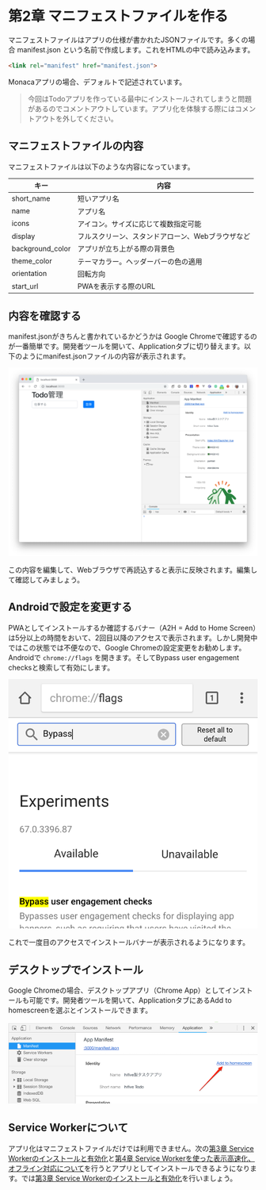 # 第2章 マニフェストファイルを作る

マニフェストファイルはアプリの仕様が書かれたJSONファイルです。多くの場合 manifest.json という名前で作成します。これをHTMLの中で読み込みます。

```html
<link rel="manifest" href="manifest.json">
```

Monacaアプリの場合、デフォルトで記述されています。

> 今回はTodoアプリを作っている最中にインストールされてしまうと問題があるのでコメントアウトしています。アプリ化を体験する際にはコメントアウトを外してください。

## マニフェストファイルの内容

マニフェストファイルは以下のような内容になっています。

| キー | 内容 |
|------|------|
|short_name|短いアプリ名|
|name|アプリ名|
|icons|アイコン。サイズに応じて複数指定可能|
|display|フルスクリーン、スタンドアローン、Webブラウザなど|
|background_color|アプリが立ち上がる際の背景色|
|theme_color|テーマカラー。ヘッダーバーの色の適用|
|orientation|回転方向|
|start_url|PWAを表示する際のURL|

## 内容を確認する

manifest.jsonがきちんと書かれているかどうかは Google Chromeで確認するのが一番簡単です。開発者ツールを開いて、Applicationタブに切り替えます。以下のようにmanifest.jsonファイルの内容が表示されます。

![](images/pwa-2-1.png)

この内容を編集して、Webブラウザで再読込すると表示に反映されます。編集して確認してみましょう。

## Androidで設定を変更する

PWAとしてインストールするか確認するバナー（A2H = Add to Home Screen）は5分以上の時間をおいて、2回目以降のアクセスで表示されます。しかし開発中ではこの状態では不便なので、Google Chromeの設定変更をお勧めします。Androidで `chrome://flags` を開きます。そしてBypass user engagement checksと検索して有効にします。

![](images/pwa-2-2.png)

これで一度目のアクセスでインストールバナーが表示されるようになります。

## デスクトップでインストール

Google Chromeの場合、デスクトップアプリ（Chrome App）としてインストールも可能です。開発者ツールを開いて、ApplicationタブにあるAdd to homescreenを選ぶとインストールできます。

![](images/pwa-2-3.png)

## Service Workerについて

アプリ化はマニフェストファイルだけでは利用できません。次の[第3章 Service Workerのインストールと有効化](./3.md)と[第4章 Service Workerを使った表示高速化、オフライン対応について](./4.md)を行うとアプリとしてインストールできるようになります。では[第3章 Service Workerのインストールと有効化](./3.md)を行いましょう。
